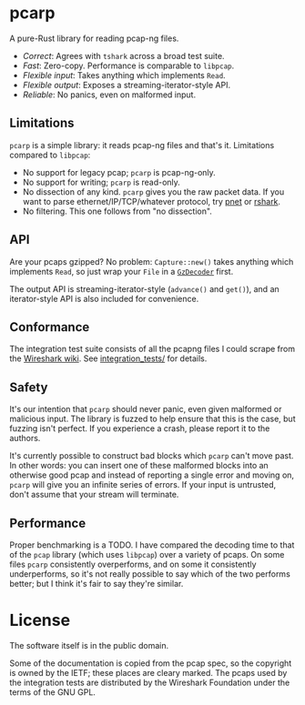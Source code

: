 # pcarp

A pure-Rust library for reading pcap-ng files.

* _Correct_:  Agrees with `tshark` across a broad test suite.
* _Fast_:  Zero-copy.  Performance is comparable to `libpcap`.
* _Flexible input_:  Takes anything which implements `Read`.
* _Flexible output_: Exposes a streaming-iterator-style API.
* _Reliable_: No panics, even on malformed input.

## Limitations

`pcarp` is a simple library: it reads pcap-ng files and that's it.
Limitations compared to `libpcap`:

* No support for legacy pcap;  `pcarp` is pcap-ng-only.
* No support for writing; `pcarp` is read-only.
* No dissection of any kind.  `pcarp` gives you the raw packet data.
  If you want to parse ethernet/IP/TCP/whatever protocol, try [pnet] or
  [rshark].
* No filtering.  This one follows from "no dissection".

[pnet]: https://docs.rs/pnet
[rshark]: https://docs.rs/rshark

## API

Are your pcaps gzipped?  No problem: `Capture::new()` takes anything which
implements `Read`, so just wrap your `File` in a [`GzDecoder`][2] first.

The output API is streaming-iterator-style (`advance()` and `get()`), and
an iterator-style API is also included for convenience.

## Conformance

The integration test suite consists of all the pcapng files I could scrape
from the [Wireshark wiki][1].  See [integration_tests/][3] for details.

## Safety

It's our intention that `pcarp` should never panic, even given malformed or
malicious input.  The library is fuzzed to help ensure that this is the case,
but fuzzing isn't perfect.  If you experience a crash, please report it to
the authors.

It's currently possible to construct bad blocks which `pcarp` can't move past.
In other words: you can insert one of these malformed blocks into an otherwise
good pcap and instead of reporting a single error and moving on, `pcarp`
will give you an infinite series of errors.  If your input is untrusted,
don't assume that your stream will terminate.

## Performance

Proper benchmarking is a TODO.  I have compared the decoding time to
that of the `pcap` library (which uses `libpcap`) over a variety of pcaps.
On some files `pcarp` consistently overperforms, and on some it consistently
underperforms, so it's not really possible to say which of the two performs
better; but I think it's fair to say they're similar.

[1]: https://wiki.wireshark.org/SampleCaptures
[2]: https://docs.rs/flate2/*/flate2/read/struct.GzDecoder.html
[3]: integration_tests/

# License

The software itself is in the public domain.

Some of the documentation is copied from the pcap spec, so the copyright is
owned by the IETF;  these places are cleary marked.  The pcaps used by the
integration tests are distributed by the Wireshark Foundation under the terms
of the GNU GPL.
